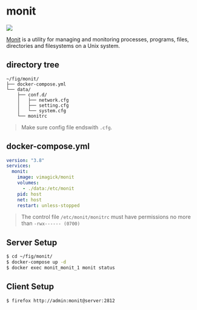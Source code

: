 monit
=====

![](https://badge.imagelayers.io/vimagick/monit:latest.svg)

[Monit][1] is a utility for managing and monitoring processes, programs, files,
directories and filesystems on a Unix system.

## directory tree

```
~/fig/monit/
├── docker-compose.yml
└── data/
    ├── conf.d/
    │   ├── network.cfg
    │   ├── setting.cfg
    │   └── system.cfg
    └── monitrc
```

> Make sure config file endswith `.cfg`.

## docker-compose.yml

```yaml
version: "3.8"
services:
  monit:
    image: vimagick/monit
    volumes:
      - ./data:/etc/monit
    pid: host
    net: host
    restart: unless-stopped
```

> The control file `/etc/monit/monitrc` must have permissions no more than
> `-rwx------ (0700)`

## Server Setup

```bash
$ cd ~/fig/monit/
$ docker-compose up -d
$ docker exec monit_monit_1 monit status
```

## Client Setup

```bash
$ firefox http://admin:monit@server:2812
```

[1]: https://www.mmonit.com/monit/documentation/monit.html
